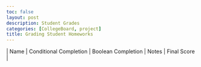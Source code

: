 ```yaml
---
toc: false
layout: post
description: Student Grades
categories: [CollegeBoard, project]
title: Grading Student Homeworks
---
```

| Name | Conditional Completion | Boolean Completion | Notes | Final Score |